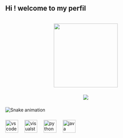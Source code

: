 ## Hi ! welcome to my perfil

<br clear="both">

<div align="center">
  <img height="200" src="https://camo.githubusercontent.com/2e760a4dba6c72995663bd84ceb4e627d7639d8f119c0015608f2b94ac6b2d28/68747470733a2f2f6769746875622e6769746875626173736574732e636f6d2f6173736574732f6d6f6e612d6c6f6164696e672d6461726b2d3737303161376239373337302e676966"  />
</div>

###

<div align="center">
  <img src="https://profile-counter.glitch.me/EvelynYs2/count.svg?"  />
</div>

###

<img src="https://raw.githubusercontent.com/EvelynYs2/EvelynYs2/output/snake.svg" alt="Snake animation" />

###

<div align="left">
  <img src="https://cdn.jsdelivr.net/gh/devicons/devicon/icons/vscode/vscode-original.svg" height="40" alt="vscode logo"  />
  <img width="12" />
  <img src="https://cdn.jsdelivr.net/gh/devicons/devicon/icons/visualstudio/visualstudio-plain.svg" height="40" alt="visualstudio logo"  />
  <img width="12" />
  <img src="https://cdn.jsdelivr.net/gh/devicons/devicon/icons/python/python-original.svg" height="40" alt="python logo"  />
  <img width="12" />
  <img src="https://cdn.jsdelivr.net/gh/devicons/devicon/icons/java/java-original.svg" height="40" alt="java logo"  />
</div>

###
